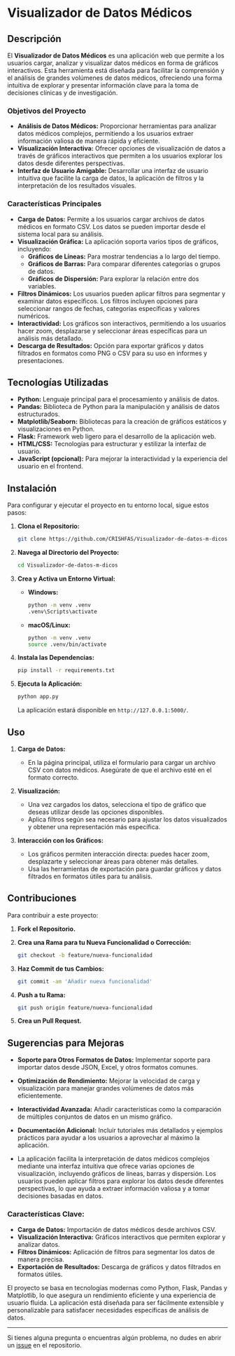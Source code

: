 # Visualizador de Datos Médicos

## Descripción

El **Visualizador de Datos Médicos** es una aplicación web que permite a los usuarios cargar, analizar y visualizar datos médicos en forma de gráficos interactivos. Esta herramienta está diseñada para facilitar la comprensión y el análisis de grandes volúmenes de datos médicos, ofreciendo una forma intuitiva de explorar y presentar información clave para la toma de decisiones clínicas y de investigación.

### Objetivos del Proyecto

- **Análisis de Datos Médicos:** Proporcionar herramientas para analizar datos médicos complejos, permitiendo a los usuarios extraer información valiosa de manera rápida y eficiente.
- **Visualización Interactiva:** Ofrecer opciones de visualización de datos a través de gráficos interactivos que permiten a los usuarios explorar los datos desde diferentes perspectivas.
- **Interfaz de Usuario Amigable:** Desarrollar una interfaz de usuario intuitiva que facilite la carga de datos, la aplicación de filtros y la interpretación de los resultados visuales.

### Características Principales

- **Carga de Datos:** Permite a los usuarios cargar archivos de datos médicos en formato CSV. Los datos se pueden importar desde el sistema local para su análisis.
- **Visualización Gráfica:** La aplicación soporta varios tipos de gráficos, incluyendo:
  - **Gráficos de Líneas:** Para mostrar tendencias a lo largo del tiempo.
  - **Gráficos de Barras:** Para comparar diferentes categorías o grupos de datos.
  - **Gráficos de Dispersión:** Para explorar la relación entre dos variables.
- **Filtros Dinámicos:** Los usuarios pueden aplicar filtros para segmentar y examinar datos específicos. Los filtros incluyen opciones para seleccionar rangos de fechas, categorías específicas y valores numéricos.
- **Interactividad:** Los gráficos son interactivos, permitiendo a los usuarios hacer zoom, desplazarse y seleccionar áreas específicas para un análisis más detallado.
- **Descarga de Resultados:** Opción para exportar gráficos y datos filtrados en formatos como PNG o CSV para su uso en informes y presentaciones.

## Tecnologías Utilizadas

- **Python:** Lenguaje principal para el procesamiento y análisis de datos.
- **Pandas:** Biblioteca de Python para la manipulación y análisis de datos estructurados.
- **Matplotlib/Seaborn:** Bibliotecas para la creación de gráficos estáticos y visualizaciones en Python.
- **Flask:** Framework web ligero para el desarrollo de la aplicación web.
- **HTML/CSS:** Tecnologías para estructurar y estilizar la interfaz de usuario.
- **JavaScript (opcional):** Para mejorar la interactividad y la experiencia del usuario en el frontend.

## Instalación

Para configurar y ejecutar el proyecto en tu entorno local, sigue estos pasos:

1. **Clona el Repositorio:**

    ```bash
    git clone https://github.com/CRISHFAS/Visualizador-de-datos-m-dicos.git
    ```

2. **Navega al Directorio del Proyecto:**

    ```bash
    cd Visualizador-de-datos-m-dicos
    ```

3. **Crea y Activa un Entorno Virtual:**

    - **Windows:**

        ```bash
        python -m venv .venv
        .venv\Scripts\activate
        ```

    - **macOS/Linux:**

        ```bash
        python -m venv .venv
        source .venv/bin/activate
        ```

4. **Instala las Dependencias:**

    ```bash
    pip install -r requirements.txt
    ```

5. **Ejecuta la Aplicación:**

    ```bash
    python app.py
    ```

   La aplicación estará disponible en `http://127.0.0.1:5000/`.

## Uso

1. **Carga de Datos:**
   - En la página principal, utiliza el formulario para cargar un archivo CSV con datos médicos. Asegúrate de que el archivo esté en el formato correcto.

2. **Visualización:**
   - Una vez cargados los datos, selecciona el tipo de gráfico que deseas utilizar desde las opciones disponibles.
   - Aplica filtros según sea necesario para ajustar los datos visualizados y obtener una representación más específica.

3. **Interacción con los Gráficos:**
   - Los gráficos permiten interacción directa: puedes hacer zoom, desplazarte y seleccionar áreas para obtener más detalles.
   - Usa las herramientas de exportación para guardar gráficos y datos filtrados en formatos útiles para tu análisis.



## Contribuciones

Para contribuir a este proyecto:

1. **Fork el Repositorio.**
2. **Crea una Rama para tu Nueva Funcionalidad o Corrección:**

    ```bash
    git checkout -b feature/nueva-funcionalidad
    ```

3. **Haz Commit de tus Cambios:**

    ```bash
    git commit -am 'Añadir nueva funcionalidad'
    ```

4. **Push a tu Rama:**

    ```bash
    git push origin feature/nueva-funcionalidad
    ```

5. **Crea un Pull Request.**

## Sugerencias para Mejoras

- **Soporte para Otros Formatos de Datos:** Implementar soporte para importar datos desde JSON, Excel, y otros formatos comunes.
- **Optimización de Rendimiento:** Mejorar la velocidad de carga y visualización para manejar grandes volúmenes de datos más eficientemente.
- **Interactividad Avanzada:** Añadir características como la comparación de múltiples conjuntos de datos en un mismo gráfico.
- **Documentación Adicional:** Incluir tutoriales más detallados y ejemplos prácticos para ayudar a los usuarios a aprovechar al máximo la aplicación.

- La aplicación facilita la interpretación de datos médicos complejos mediante una interfaz intuitiva que ofrece varias opciones de visualización, incluyendo gráficos de líneas, barras y dispersión. Los usuarios pueden aplicar filtros para explorar los datos desde diferentes perspectivas, lo que ayuda a extraer información valiosa y a tomar decisiones basadas en datos.

### Características Clave:

- **Carga de Datos:** Importación de datos médicos desde archivos CSV.
- **Visualización Interactiva:** Gráficos interactivos que permiten explorar y analizar datos.
- **Filtros Dinámicos:** Aplicación de filtros para segmentar los datos de manera precisa.
- **Exportación de Resultados:** Descarga de gráficos y datos filtrados en formatos útiles.

El proyecto se basa en tecnologías modernas como Python, Flask, Pandas y Matplotlib, lo que asegura un rendimiento eficiente y una experiencia de usuario fluida. La aplicación está diseñada para ser fácilmente extensible y personalizable para satisfacer necesidades específicas de análisis de datos.

---

Si tienes alguna pregunta o encuentras algún problema, no dudes en abrir un [issue](https://github.com/CRISHFAS/Visualizador-de-datos-m-dicos/issues) en el repositorio.
